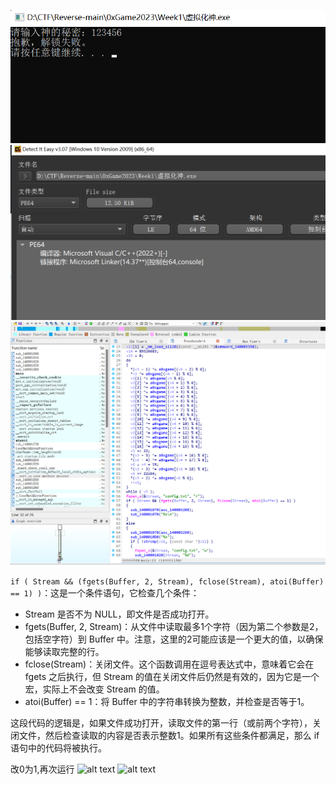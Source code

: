 ![alt text](img-4/image.png)
![alt text](img-4/image-1.png)
![alt text](img-4/image-4.png)

```if ( Stream && (fgets(Buffer, 2, Stream), fclose(Stream), atoi(Buffer) == 1) )```：这是一个条件语句，它检查几个条件：

- Stream 是否不为 NULL，即文件是否成功打开。
- fgets(Buffer, 2, Stream)：从文件中读取最多1个字符（因为第二个参数是2，包括空字符）到 Buffer 中。注意，这里的2可能应该是一个更大的值，以确保能够读取完整的行。
- fclose(Stream)：关闭文件。这个函数调用在逗号表达式中，意味着它会在 fgets 之后执行，但 Stream 的值在关闭文件后仍然是有效的，因为它是一个宏，实际上不会改变 Stream 的值。
- atoi(Buffer) == 1：将 Buffer 中的字符串转换为整数，并检查是否等于1。

这段代码的逻辑是，如果文件成功打开，读取文件的第一行（或前两个字符），关闭文件，然后检查读取的内容是否表示整数1。如果所有这些条件都满足，那么 if 语句中的代码将被执行。

改0为1,再次运行
![alt text](img-4/image-3.png)
![alt text](img-4/image-2.png)